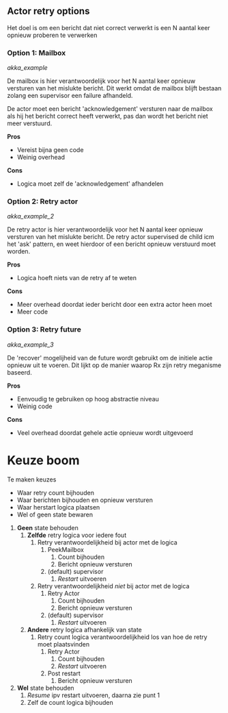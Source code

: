 ## Actor retry options
Het doel is om een bericht dat niet correct verwerkt is een N aantal keer opnieuw proberen te verwerken


### Option 1: Mailbox
_akka_example_

De mailbox is hier verantwoordelijk voor het N aantal keer opnieuw versturen van het mislukte bericht. Dit werkt omdat
de mailbox blijft bestaan zolang een supervisor een failure afhandeld.

De actor moet een bericht 'acknowledgement' versturen naar de mailbox als hij het bericht correct heeft verwerkt, pas
dan wordt het bericht niet meer verstuurd.

__Pros__
* Vereist bijna geen code
* Weinig overhead

__Cons__
* Logica moet zelf de 'acknowledgement' afhandelen


### Option 2: Retry actor
_akka_example_2_

De retry actor is hier verantwoordelijk voor het N aantal keer opnieuw versturen van het mislukte bericht. De retry actor
supervised de child icm het 'ask' pattern, en weet hierdoor of een bericht opnieuw verstuurd moet worden.

__Pros__
* Logica hoeft niets van de retry af te weten

__Cons__
* Meer overhead doordat ieder bericht door een extra actor heen moet
* Meer code


### Option 3: Retry future
_akka_example_3_

De 'recover' mogelijheid van de future wordt gebruikt om de initiele actie opnieuw uit te voeren. Dit lijkt op de manier
waarop Rx zijn retry meganisme baseerd.

__Pros__
* Eenvoudig te gebruiken op hoog abstractie niveau
* Weinig code

__Cons__
* Veel overhead doordat gehele actie opnieuw wordt uitgevoerd


# Keuze boom
Te maken keuzes
* Waar retry count bijhouden
* Waar berichten bijhouden en opnieuw versturen
* Waar herstart logica plaatsen
* Wel of geen state bewaren

1. __Geen__ state behouden
    1. __Zelfde__ retry logica voor iedere fout
        1. Retry verantwoordelijkheid bij actor met de logica
            1. PeekMailbox
                1. Count bijhouden
                2. Bericht opnieuw versturen
            2. (default) supervisor
                1. _Restart_ uitvoeren
        2. Retry verantwoordelijkheid _niet_ bij actor met de logica
            1. Retry Actor
                1. Count bijhouden
                2. Bericht opnieuw versturen
            2. (default) supervisor
                1. _Restart_ uitvoeren
    2. __Andere__ retry logica afhankelijk van state
        1. Retry count logica verantwoordelijkheid los van hoe de retry moet plaatsvinden
            1. Retry Actor
                1. Count bijhouden
                2. _Restart_ uitvoeren
            1. Post restart
                1. Bericht opnieuw versturen
2. __Wel__ state behouden
    1. _Resume_ ipv restart uitvoeren, daarna zie punt 1
    2. Zelf de count logica bijhouden